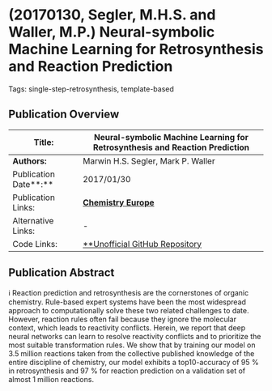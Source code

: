 # (20170130, Segler, M.H.S. and Waller, M.P.) Neural-symbolic Machine Learning for Retrosynthesis and Reaction Prediction

Tags: single-step-retrosynthesis, template-based

## Publication Overview

| **Title:**  | Neural-symbolic Machine Learning for Retrosynthesis and Reaction Prediction |
| --- | --- |
| **Authors:**  | Marwin H.S. Segler, Mark P. Waller |
| Publication Date**:**  | 2017/01/30 |
| Publication Links: | [**Chemistry Europe**](https://chemistry-europe.onlinelibrary.wiley.com/doi/full/10.1002/chem.201605499) |
| Alternative Links: | - |
| Code Links: | [**Unofficial GitHub Repository](https://github.com/connorcoley/retrotemp) | [Unofficial GitHub Repository](https://github.com/linminhtoo/neuralsym)** |

## Publication Abstract

<aside>
ℹ️ Reaction prediction and retrosynthesis are the cornerstones of organic chemistry. Rule-based expert systems have been the most widespread approach to computationally solve these two related challenges to date. However, reaction rules often fail because they ignore the molecular context, which leads to reactivity conflicts. Herein, we report that deep neural networks can learn to resolve reactivity conflicts and to prioritize the most suitable transformation rules. We show that by training our model on 3.5 million reactions taken from the collective published knowledge of the entire discipline of chemistry, our model exhibits a top10-accuracy of 95 % in retrosynthesis and 97 % for reaction prediction on a validation set of almost 1 million reactions.

</aside>